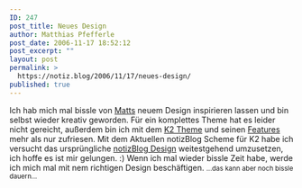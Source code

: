 ```yaml
---
ID: 247
post_title: Neues Design
author: Matthias Pfefferle
post_date: 2006-11-17 18:52:12
post_excerpt: ""
layout: post
permalink: >
  https://notiz.blog/2006/11/17/neues-design/
published: true
---
```

Ich hab mich mal bissle von <a href="http://photomatt.net/2006/11/13/new-blog-design/">Matts</a> neuem Design inspirieren lassen und bin selbst wieder kreativ geworden.
Für ein komplettes Theme hat es leider nicht gereicht, außerdem bin ich mit dem <a href="http://getk2.com/">K2 Theme</a> und seinen <a href="http://k2.stikipad.com/docs/show/HomePage">Features</a> mehr als nur zufriesen. Mit dem Aktuellen notizBlog Scheme für K2 habe ich versucht das ursprüngliche <a href="http://www.notiz.blog/2006/03/02/notizblog-theme/">notizBlog Design</a> weitestgehend umzusetzen, ich hoffe es ist mir gelungen. :)
Wenn ich mal wieder bissle Zeit habe, werde ich mich mal mit nem richtigen Design beschäftigen.
<small>...das kann aber noch bissle dauern...</small>
